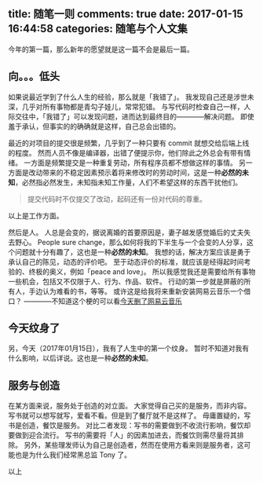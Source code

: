 title: 随笔一则
comments: true
date: 2017-01-15 16:44:58
categories: 随笔与个人文集
---
今年的第一篇，那么新年的愿望就是这一篇不会是最后一篇。

## 向。。。低头
如果说最近学到了什么人生的经验，那么就是「我错了」。
我发现自己还是涉世未深，几乎对所有事物都是青勾子娃儿，常常犯错。
与写代码时检查自己一样，人际交往中，「我错了」可以发现问题，进而达到最终目的————解决问题。
即使羞于承认，但事实的的确确就是这样，自己总会出错的。

最近的对项目的提交很是频繁，几乎到了一种只要有 commit 就想交给后端上线的程度。
然而人员不像是编译器，出错了便提示你，他们除此之外总会有带有情绪。
一方面是频繁提交是一种重复劳动，所有程序员都不想做这样的事情。
另一方面是改动带来的不稳定因素预示着将来修改时的劳动时间，这是一种**必然的未知**，必然指必然发生，未知指未知工作量，人们不希望这样的东西干扰他们。
> 提交代码时不仅提交了改动，起码还有一份对代码的尊重。

以上是工作方面。

然后是人。
人总是会变的，据说离婚的首要原因是，妻子越发感觉婚后的丈夫失去野心。
People sure change，那么如何将我的下半生与一个会变的人分享，这个问题就十分有趣了，这也是一种**必然的未知**。
我想的话，解决方案应该是勇于承认自己的陈见，动态的评价吧。
至于动态评价的标准，就应该是经得起时间考验的、终极的奥义，例如「peace and love」。
所以我感觉我还是需要给所有事物一些机会，包括又不仅限于人、行为、作品、软件。
行动的第一步就是屏蔽的所有人，手边认为难看的书，等等。
或许这是给我将来重新安装网易云音乐一个借口？
————不知道这个梗的可以看[今天删了网易云音乐](http://gaoryrt.com/2016/08-22-shut-up-n-listen/)

## 今天纹身了
另，今天（2017年01月15日），我有了人生中的第一个纹身。
暂时不知道对我有什么影响，以后详说。这也是一种**必然的未知**。

## 服务与创造
在某方面来说，服务处于创造的对立面。
大家觉得自己买的是服务，而非内容。写书就可以想写就写，爱看不看。但是到了餐厅就不是这样了。
毋庸置疑的，写书是创造，餐饮是服务。
对比二者发现：写书的需要做到不收流行影响，餐饮却要做到迎合流行。
写书的需要将「人」的因素加进去，而餐饮则需尽量将其排除。
另外，某些理发师认为自己是创造者，然而在使用方看来则是服务者，这可能也是为什么我们经常黑总监 Tony 了。

以上


